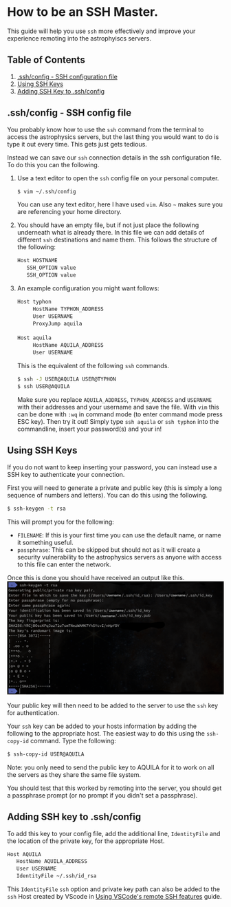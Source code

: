 # How to be an SSH Master.

This guide will help you use `ssh` more effectively and improve your experience remoting into the astrophyiscs servers.

## Table of Contents

1. [.ssh/config - SSH configuration file](#sshconfig---ssh-config-file)
2. [Using SSH Keys](#using-ssh-keys)
3. [Adding SSH Key to .ssh/config](#adding-ssh-key-to-sshconfig)

## .ssh/config - SSH config file

You probably know how to use the `ssh` command from the terminal to access the astrophysics servers, but the last thing you would want to do is type it out every time. This gets just gets tedious.

Instead we can save our `ssh` connection details in the ssh configuration file. To do this you can the following.

1. Use a text editor to open the `ssh` config file on your personal computer.

   ```bash
   $ vim ~/.ssh/config
   ```

   You can use any text editor, here I have used `vim`. Also `~` makes sure you are referencing your home directory.

2. You should have an empty file, but if not just place the following underneath what is already there. In this file we can add details of different `ssh` destinations and name them. This follows the structure of the following:

   ```bash
   Host HOSTNAME
      SSH_OPTION value
      SSH_OPTION value

   ```

3. An example configuration you might want follows:

   ```bash
   Host typhon
        HostName TYPHON_ADDRESS
        User USERNAME
        ProxyJump aquila

   Host aquila
        HostName AQUILA_ADDRESS
        User USERNAME
   ```

   This is the equivalent of the following `ssh` commands.

   ```bash
   $ ssh -J USER@AQUILA USER@TYPHON
   $ ssh USER@AQUILA
   ```

   Make sure you replace `AQUILA_ADDRESS`, `TYPHON_ADDRESS` and `USERNAME` with their addresses and your username and save the file. With `vim` this can be done with `:wq` in command mode (to enter command mode press ESC key). Then try it out! Simply type `ssh aquila` or `ssh typhon` into the commandline, insert your password(s) and your in!

## Using SSH Keys

If you do not want to keep inserting your password, you can instead use a SSH key to authenticate your connection.

First you will need to generate a private and public key (this is simply a long sequence of numbers and letters). You can do this using the following.

```bash
$ ssh-keygen -t rsa
```

This will prompt you for the following:

- `FILENAME`: If this is your first time you can use the default name, or name it something useful.
- `passphrase`: This can be skipped but should not as it will create a security vulnerability to the astrophysics servers as anyone with access to this file can enter the network.

Once this is done you should have received an output like this.
<a align="center">
<img src="../assets/ssh-keygen.png">
</a>

Your public key will then need to be added to the server to use the `ssh` key for
authentication.

Your `ssh` key can be added to your hosts information by adding the following to the appropriate host. The easiest way to do this using the `ssh-copy-id` command. Type the following:

```bash
$ ssh-copy-id USER@AQUILA
```

Note: you only need to send the public key to AQUILA for it to work on all the servers as they share the same file system.

You should test that this worked by remoting into the server, you should get a passphrase prompt (or no prompt if you didn't set a passphrase).

## Adding SSH key to .ssh/config

To add this key to your config file, add the additional line, `IdentityFile` and the location of the private key, for the appropriate Host.

```bash
Host AQUILA
   HostName AQUILA_ADDRESS
   User USERNAME
   IdentityFile ~/.ssh/id_rsa
```

This `IdentityFile` `ssh` option and private key path can also be added to the `ssh` Host created by VScode in [Using VSCode's remote SSH features](../guides/vs-code-ssh.md) guide.
